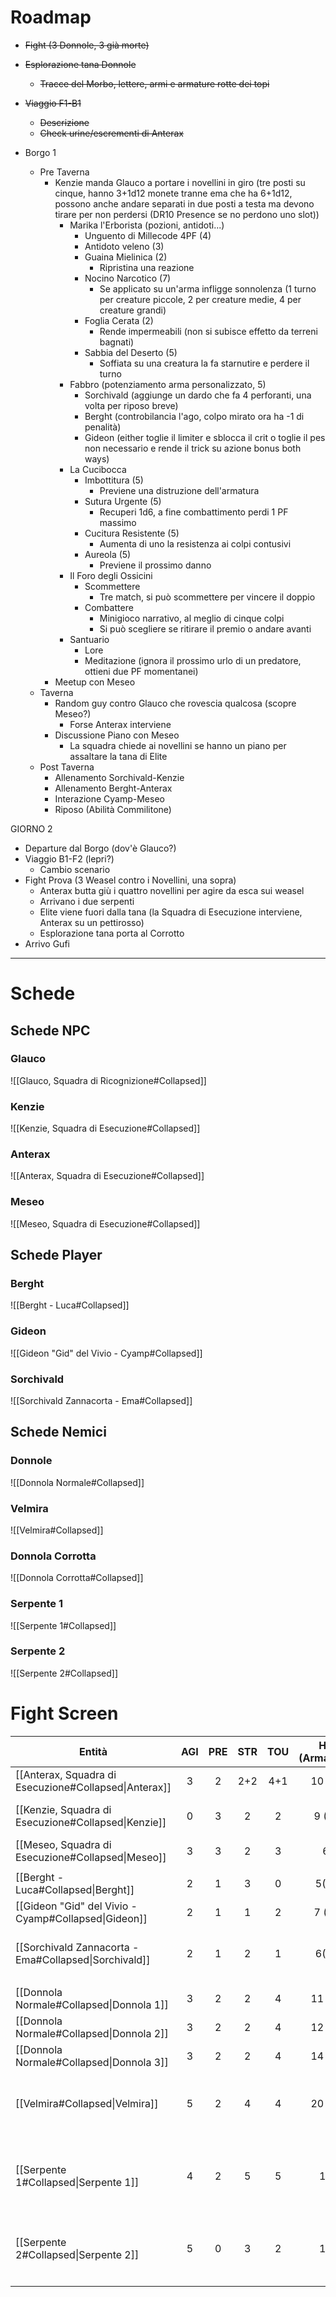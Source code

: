 
# Roadmap
- ~~Fight (3 Donnole, 3 già morte)~~
- ~~Esplorazione tana Donnole~~
	- ~~Tracce del Morbo, lettere, armi e armature rotte dei topi~~
- ~~Viaggio F1-B1~~
	- ~~Descrizione~~
	- ~~Check urine/escrementi di Anterax~~

- Borgo 1
	- Pre Taverna
		- Kenzie manda Glauco a portare i novellini in giro (tre posti su cinque, hanno 3+1d12 monete tranne ema che ha 6+1d12, possono anche andare separati in due posti a testa ma devono tirare per non perdersi (DR10 Presence se no perdono uno slot))
			- Marika l'Erborista (pozioni, antidoti...)
				- Unguento di Millecode 4PF (4)
				- Antidoto veleno (3)
				- Guaina Mielinica (2)
					- Ripristina una reazione
				- Nocino Narcotico (7)
					- Se applicato su un'arma infligge sonnolenza (1 turno per creature piccole, 2 per creature medie, 4 per creature grandi)
				- Foglia Cerata (2)
					- Rende impermeabili (non si subisce effetto da terreni bagnati)
				- Sabbia del Deserto (5)
					- Soffiata su una creatura la fa starnutire e perdere il turno 
			- Fabbro (potenziamento arma personalizzato, 5)
				- Sorchivald (aggiunge un dardo che fa 4 perforanti, una volta per riposo breve)
				- Berght (controbilancia l'ago, colpo mirato ora ha -1 di penalità)
				- Gideon (either toglie il limiter e sblocca il crit o toglie il pes non necessario e rende il trick su azione bonus both ways)
			- La Cucibocca 
				- Imbottitura (5)
					- Previene una distruzione dell'armatura
				- Sutura Urgente (5)
					- Recuperi 1d6, a fine combattimento perdi 1 PF massimo
				- Cucitura Resistente (5)
					- Aumenta di uno la resistenza ai colpi contusivi
				- Aureola (5)
					- Previene il prossimo danno
			- Il Foro degli Ossicini
				- Scommettere
					- Tre match, si può scommettere per vincere il doppio
				- Combattere
					- Minigioco narrativo, al meglio di cinque colpi
					- Si può scegliere se ritirare il premio o andare avanti
			- Santuario
				- Lore
				- Meditazione (ignora il prossimo urlo di un predatore, ottieni due PF momentanei)
		- Meetup con Meseo
	- Taverna
		- Random guy contro Glauco che rovescia qualcosa (scopre Meseo?)
			- Forse Anterax interviene
		- Discussione Piano con Meseo
			- La squadra chiede ai novellini se hanno un piano per assaltare la tana di Elite
	- Post Taverna
		- Allenamento Sorchivald-Kenzie
		- Allenamento Berght-Anterax 
		- Interazione Cyamp-Meseo
		- Riposo (Abilità Commilitone)

GIORNO 2
- Departure dal Borgo (dov'è Glauco?)
- Viaggio B1-F2 (lepri?)
	- Cambio scenario
- Fight Prova (3 Weasel contro i Novellini, una sopra)
	- Anterax butta giù i quattro novellini per agire da esca sui weasel
	- Arrivano i due serpenti
	- Elite viene fuori dalla tana (la Squadra di Esecuzione interviene, Anterax su un pettirosso)
	- Esplorazione tana porta al Corrotto
- Arrivo Gufi
---

# Schede
## Schede NPC
### Glauco
![[Glauco, Squadra di Ricognizione#Collapsed]] 




### Kenzie
![[Kenzie, Squadra di Esecuzione#Collapsed]]
### Anterax
![[Anterax, Squadra di Esecuzione#Collapsed]]

### Meseo
![[Meseo, Squadra di Esecuzione#Collapsed]]
## Schede Player
### Berght
![[Berght - Luca#Collapsed]]
### Gideon
![[Gideon "Gid" del Vivio - Cyamp#Collapsed]]
### Sorchivald
![[Sorchivald Zannacorta - Ema#Collapsed]]
## Schede Nemici
### Donnole
![[Donnola Normale#Collapsed]]

### Velmira
![[Velmira#Collapsed]]
### Donnola Corrotta
![[Donnola Corrotta#Collapsed]]


### Serpente 1
![[Serpente 1#Collapsed]]
### Serpente 2
![[Serpente 2#Collapsed]]
# Fight Screen

| Entità                                                | AGI | PRE | STR | TOU | HP (Armatura) |                                         DMG\|Tipo                                         |                                                                Abilità                                                                 |                                 Reazioni (Numero)                                 |               Note               |
| ----------------------------------------------------- | :-: | :-: | :-: | :-: | :-----------: | :---------------------------------------------------------------------------------------: | :------------------------------------------------------------------------------------------------------------------------------------: | :-------------------------------------------------------------------------------: | :------------------------------: |
| [[Anterax, Squadra di Esecuzione#Collapsed\|Anterax]] |  3  |  2  | 2+2 | 4+1 |    10 (2)     |                                          6\|Perf                                          |                                                                                                                                        |                                                                                   |                                  |
| [[Kenzie, Squadra di Esecuzione#Collapsed\|Kenzie]]   |  0  |  3  |  2  |  2  |     9 (1)     |                                          6\|Perf                                          |                          [[Abilità#Scontro Caotico\|Scontro Caotico]], [[Abilità#Passo Svelto\|Passo Svelto]]                          |                                                                                   |                                  |
| [[Meseo, Squadra di Esecuzione#Collapsed\|Meseo]]     |  3  |  3  |  2  |  3  |       6       |                                          1\|Cont                                          |                                                                                                                                        |                                                                                   |                                  |
|                                                       |     |     |     |     |               |                                                                                           |                                                                                                                                        |                                                                                   |                                  |
| [[Berght - Luca#Collapsed\|Berght]]                   |  2  |  1  |  3  |  0  |     5(1)      |                                          3\|Perf                                          |                              [[Abilità#Colpo Mirato\|Colpo Mirato]], [[Abilità#Schermidore\|Schermidore]]                              |                                                                                   |                                  |
| [[Gideon "Gid" del Vivio - Cyamp#Collapsed\|Gideon]]  |  2  |  1  |  1  |  2  |     7 (1)     |                                 4\|Narrativo,<br>2\|Perf                                  |                                     [[Abilità#Infierire\|Infierire]], [[Abilità#Ripicca\|Ripicca]]                                     |                                                                                   |                                  |
| [[Sorchivald Zannacorta - Ema#Collapsed\|Sorchivald]] |  2  |  1  |  2  |  1  |     6(1)      |                                    2\|Tagl<br>1\|Perf                                     |                                     [[Sorchivald Zannacorta - Ema#Lock and Swipe\|Lock and Swipe]]                                     |     [[Sorchivald Zannacorta - Ema#Specchio Riflesso\|Specchio Riflesso]] (2)      |                                  |
|                                                       |     |     |     |     |               |                                                                                           |                                                                                                                                        |                                                                                   |                                  |
| [[Donnola Normale#Collapsed\|Donnola 1]]              |  3  |  2  |  2  |  4  |    11 (1)     |                                 4\|Tagl, 2\|Cont, 3\|Perf                                 |                                              [[Abilità#Scontro Caotico\|Scontro Caotico]]                                              |                                                                                   |            Arma figa             |
| [[Donnola Normale#Collapsed\|Donnola 2]]              |  3  |  2  |  2  |  4  |    12 (2)     |                                 3\|Tagl, 2\|Cont, 3\|Perf                                 |                                              [[Abilità#Scontro Caotico\|Scontro Caotico]]                                              |                                                                                   |          Armatura figa           |
| [[Donnola Normale#Collapsed\|Donnola 3]]              |  3  |  2  |  2  |  4  |    14 (1)     |                                 3\|Tagl, 2\|Cont, 3\|Perf                                 |                                              [[Abilità#Scontro Caotico\|Scontro Caotico]]                                              |                                                                                   |              Beefy               |
| [[Velmira#Collapsed\|Velmira]]                        |  5  |  2  |  4  |  4  |    20 (2)     |                                 5\|Tagl, 3\|Cont, 4\|Perf                                 |     [[Abilità#Destreggiarsi\|Destreggiarsi]], [[Abilità#Intimidazione\|Intimidazione]], [[Abilità#Scatto Furioso\|Scatto Furioso]]     |          [[Abilità#Furia\|Furia]], [[Abilità#Reattivo\|Reattivo]]<br>(4)          | Usa Rebellion solo sotto i 15 PF |
| [[Serpente 1#Collapsed\|Serpente 1]]                  |  4  |  2  |  5  |  5  |      18       | 3\|Perf\| [[Status Alterati#Rigidità Muscolare\|Rigidità Muscolare]] 15 TOU \|<br>3 Turni | [[Abilità#Fulmineo\|Fulmineo]], [[Abilità#Intimidazione\|Intimidazione]], [[Abilità#Stritolare\|Stritolare]], [[Abilità#Finta\|Finta]] | [[Abilità#Codardo\|Codardo]], [[Abilità#Scatto Riflesso\|Scatto Riflesso]]<br>(4) |                                  |
| [[Serpente 2#Collapsed\|Serpente 2]]                  |  5  |  0  |  3  |  2  |      15       |           3\|Perf\|<br>[[Status Alterati#Emorragia Interna\|Emorragia]] 15 TOU            | [[Abilità#Fulmineo\|Fulmineo]], [[Abilità#Intimidazione\|Intimidazione]], [[Abilità#Stritolare\|Stritolare]], [[Abilità#Finta\|Finta]] | [[Abilità#Codardo\|Codardo]], [[Abilità#Scatto Riflesso\|Scatto Riflesso]]<br>(4) |                                  |
|                                                       |     |     |     |     |               |                                                                                           |                                                                                                                                        |                                                                                   |                                  |
